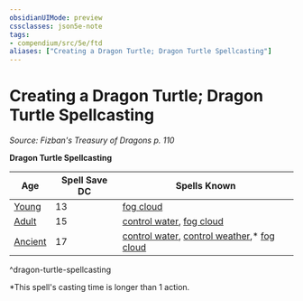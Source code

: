 ```yaml
---
obsidianUIMode: preview
cssclasses: json5e-note
tags:
- compendium/src/5e/ftd
aliases: ["Creating a Dragon Turtle; Dragon Turtle Spellcasting"]
---
```

# Creating a Dragon Turtle; Dragon Turtle Spellcasting
*Source: Fizban's Treasury of Dragons p. 110* 

**Dragon Turtle Spellcasting**

| Age | Spell Save DC | Spells Known |
|-----|---------------|--------------|
| [Young](2-Mechanics/CLI/bestiary/dragon/young-dragon-turtle-ftd.md) | 13 | [fog cloud](2-Mechanics/CLI/spells/fog-cloud.md) |
| [Adult](2-Mechanics/CLI/bestiary/dragon/dragon-turtle.md) | 15 | [control water](2-Mechanics/CLI/spells/control-water.md), [fog cloud](2-Mechanics/CLI/spells/fog-cloud.md) |
| [Ancient](2-Mechanics/CLI/bestiary/dragon/ancient-dragon-turtle-ftd.md) | 17 | [control water](2-Mechanics/CLI/spells/control-water.md), [control weather](2-Mechanics/CLI/spells/control-weather.md),* [fog cloud](2-Mechanics/CLI/spells/fog-cloud.md) |
^dragon-turtle-spellcasting

*This spell's casting time is longer than 1 action.